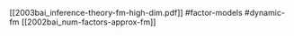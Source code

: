 [[2003bai_inference-theory-fm-high-dim.pdf]]
#factor-models #dynamic-fm
[[2002bai_num-factors-approx-fm]]

